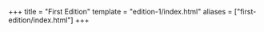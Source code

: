 +++
title = "First Edition"
template = "edition-1/index.html"
aliases = ["first-edition/index.html"]
+++
